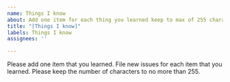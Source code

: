 ```yaml
---
name: Things I know
about: Add one item for each thing you learned keep to max of 255 characters
title: "[Things I know]"
labels: Things I know
assignees: ''

---
```


Please add one item that you learned.  File new issues for each item that you learned.  Please keep the number of characters to no more than 255.
